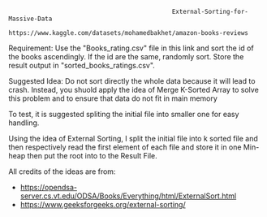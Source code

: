                                                  External-Sorting-for-Massive-Data  
                                   https://www.kaggle.com/datasets/mohamedbakhet/amazon-books-reviews
Requirement: Use the "Books_rating.csv" file in this link and sort the id of the books ascendingly. If the id are the same, randomly sort. 
Store the result output in "sorted_books_ratings.csv".

Suggested Idea: Do not sort directly the whole data because it will lead to crash. Instead, you shuold apply the idea of Merge K-Sorted Array to solve this problem and to ensure that data do not fit in main memory

To test, it is suggested spliting the initial file into smaller one for easy handling.

Using the idea of External Sorting, I split the initial file into k sorted file and then respectively read the first element of each file and store it in one Min-heap then put the root into to the Result File.

All credits of the ideas are from:

- https://opendsa-server.cs.vt.edu/ODSA/Books/Everything/html/ExternalSort.html
- https://www.geeksforgeeks.org/external-sorting/
